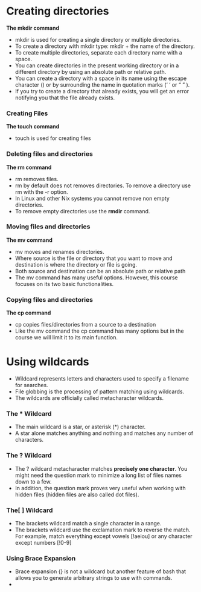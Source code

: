 #  Creating directories
**The mkdir command**
* mkdir is used for creating a single directory or multiple directories.
* To create a directory with mkdir type: mkdir + the name of the directory.
* To create multiple directories, separate each directory name with a space.
* You can create directories in the present working directory or in a different directory by using
an absolute path or relative path.
* You can create a directory with a space in its name using the escape character (\) or by
surrounding the name in quotation marks (‘ ‘ or “ ” ).
* If you try to create a directory that already exists, you will get an error notifying you that the file
already exists.
### Creating Files 
  **The touch command**
*  touch is used for creating files
###  Deleting files and directories
 **The rm command**
* rm removes files.
* rm by default does not removes directories. To remove a directory use rm with the -r option.
* In Linux and other Nix systems you cannot remove non empty directories.
* To remove empty directories use the **rmdir** command.
###  Moving files and directories
 **The mv command**
* mv moves and renames directories.
* Where source is the file or directory that you want to move and
destination is where the directory or file is going.
* Both source and destination can be an absolute path or relative path
* The mv command has many useful options. However, this course focuses
on its two basic functionalities.
### Copying files and directories
 **The cp command**
* cp copies files/directories from a source to a destination
* Like the mv command the cp command has many options but in the
course we will limit it to its main function.

# Using wildcards
* Wildcard represents letters and characters used to specify a filename for searches.
* File globbing is the processing of pattern matching using wildcards.
* The wildcards are officially called metacharacter wildcards.
### The * Wildcard
* The main wildcard is a star, or asterisk (*) character.
* A star alone matches anything and nothing and matches any number of
characters.
### The ? Wildcard 
* The ? wildcard metacharacter matches **precisely one character**. You might need the question mark to minimize a long list of files names down to a few.
* In addition, the question mark proves very useful when working with hidden files (hidden files are also called dot files).
### The[ ] Wildcard
* The brackets wildcard match a single character in a range.
* The brackets wildcard use the exclamation mark to reverse the match. For example, match everything except
vowels [!aeiou] or any character except numbers [!0-9]
### Using Brace Expansion
* Brace expansion {} is not a wildcard but another feature of bash that allows you to generate arbitrary strings to use with commands.
* 